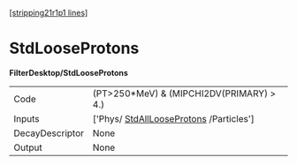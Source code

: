 [[stripping21r1p1 lines]](./stripping21r1p1-index)

# StdLooseProtons

**FilterDesktop/StdLooseProtons**

|                 |                                                                                   |
|-----------------|-----------------------------------------------------------------------------------|
| Code            | (PT\>250\*MeV) & (MIPCHI2DV(PRIMARY) \> 4.)                                       |
| Inputs          | ['Phys/ [StdAllLooseProtons](./stripping21r1p1-stdalllooseprotons) /Particles'] |
| DecayDescriptor | None                                                                              |
| Output          | None                                                                              |
